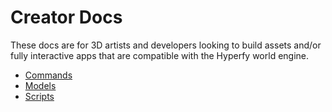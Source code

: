 # Creator Docs

These docs are for 3D artists and developers looking to build assets and/or fully interactive apps that are compatible with the Hyperfy world engine.

- [Commands](/docs/commands.md)
- [Models](/docs/models.md)
- [Scripts](/docs/scripts.md)